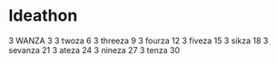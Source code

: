 # Ideathon

3 WANZA 3
3 twoza 6
3 threeza 9
3 fourza 12
3 fiveza 15
3 sikza 18
3 sevanza 21
3 ateza 24
3 nineza 27
3 tenza 30
